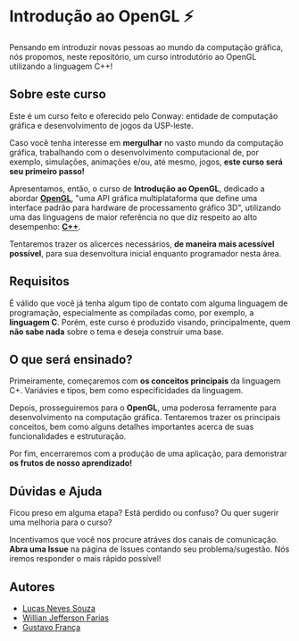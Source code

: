 # Introdução ao OpenGL ⚡

Pensando em introduzir novas pessoas ao mundo da computação gráfica, nós propomos, neste repositório, um curso introdutório ao OpenGL utilizando a linguagem C++!

## Sobre este curso

Este é um curso feito e oferecido pelo Conway: entidade de computação gráfica e desenvolvimento de jogos da USP-leste.

Caso você tenha interesse em **mergulhar** no vasto mundo da computação gráfica, trabalhando com o desenvolvimento computacional de, por exemplo, simulações, animações e/ou, até mesmo, jogos, **este curso será seu primeiro passo!**

Apresentamos, então, o curso de **Introdução ao OpenGL**, dedicado a abordar [__OpenGL__](https://learnopengl.com/), "uma API gráfica multiplataforma que define uma interface padrão para hardware de processamento gráfico 3D", utilizando uma das linguagens de maior referência no que diz respeito ao alto desempenho: [__C++__](https://isocpp.org/get-started).

Tentaremos trazer os alicerces necessários, **de maneira mais acessível possível**, para sua desenvoltura inicial enquanto programador nesta área.

## Requisitos

É válido que você já tenha algum tipo de contato com alguma linguagem de programação, especialmente as compiladas como, por exemplo, a __linguagem C__. Porém, este curso é produzido visando, principalmente, quem __não sabe nada__ sobre o tema e deseja construir uma base.

## O que será ensinado?

Primeiramente, começaremos com __os conceitos principais__ da linguagem C+. Variávies e tipos, bem como especificidades da linguagem.

Depois, prosseguiremos para o __OpenGL__, uma poderosa ferramente para desenvolvimento na computação gráfica. Tentaremos trazer os principais conceitos, bem como alguns detalhes importantes acerca de suas funcionalidades e estruturação.

Por fim, encerraremos com a produção de uma aplicação, para demonstrar **os frutos de nosso aprendizado!**

## Dúvidas e Ajuda

Ficou preso em alguma etapa? Está perdido ou confuso? Ou quer sugerir uma melhoria para o curso?

Incentivamos que você nos procure atráves dos canais de comunicação. **Abra uma Issue** na página de Issues contando seu problema/sugestão. Nós iremos responder o mais rápido possível!

## Autores
- [Lucas Neves Souza](https://github.com/fatorarpolinomio)
- [Willian Jefferson Farias](https://github.com/willianjsf)
- [Gustavo França](https://github.com/gustavogfranca)
